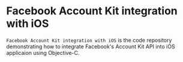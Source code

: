 # Facebook Account Kit integration with iOS
`Facebook Account Kit integration with iOS` is the code repository demonstrating how to integrate Facebook's Account Kit API into iOS applicaion using Objective-C.

<!-- ## Video Tutorial
[Here] is the YouTube video tutorial on how to integrate FaceBook's Account Kit API into iOS using this same code base. -->
